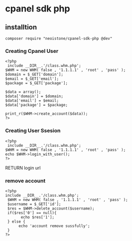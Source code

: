 # cpanel sdk php

## installtion ###
```
composer require "neoistone/cpanel-sdk-php @dev"
```

### Creating Cpanel User ###
```
<?php
 include __DIR__.'/class.whm.php';
$WHM = new WHM( false , '1.1.1.1' , 'root' , 'pass' );
$domain = $_GET['domain'];
$email = $_GET['email'];
$package = $_GET['package'];

$data = array();
$data['domain'] = $domain;
$data['email'] = $email;
$data['package'] = $package;

print_r($WHM->create_account($data));
?>
```

### Creating User Ssesion ###
```
<?php
 include __DIR__.'/class.whm.php';
$WHM = new WHM( false , '1.1.1.1' , 'root' , 'pass' );
echo $WHM->login_with_user();
?>
```
RETURN login url

### remove account ###
```
<?php
include __DIR__.'/class.whm.php';
 $WHM = new WHM( false , '1.1.1.1' , 'root' , 'pass' );
 $username = $_GET['id'];
 $res = $WHM->delete_account($username);
 if($res['0'] == null){
	   echo $res['1'];
 } else {
	  echo 'account remove sussfully';
 }
?>
```
